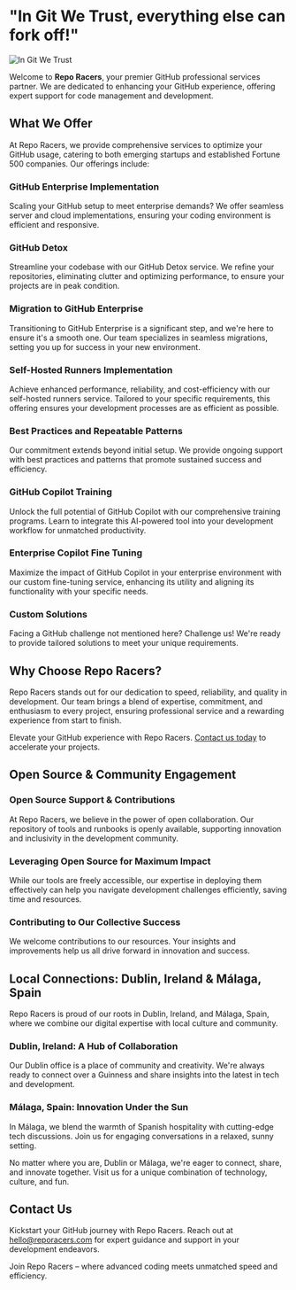 # "In Git We Trust, everything else can fork off!"

![In Git We Trust](assets/images/in_git_we_trust.webp)

Welcome to **Repo Racers**, your premier GitHub professional services partner. We are dedicated to enhancing your GitHub experience, offering expert support for code management and development.

## What We Offer

At Repo Racers, we provide comprehensive services to optimize your GitHub usage, catering to both emerging startups and established Fortune 500 companies. Our offerings include:

### GitHub Enterprise Implementation

Scaling your GitHub setup to meet enterprise demands? We offer seamless server and cloud implementations, ensuring your coding environment is efficient and responsive.

### GitHub Detox

Streamline your codebase with our GitHub Detox service. We refine your repositories, eliminating clutter and optimizing performance, to ensure your projects are in peak condition.

### Migration to GitHub Enterprise

Transitioning to GitHub Enterprise is a significant step, and we're here to ensure it's a smooth one. Our team specializes in seamless migrations, setting you up for success in your new environment.

### Self-Hosted Runners Implementation

Achieve enhanced performance, reliability, and cost-efficiency with our self-hosted runners service. Tailored to your specific requirements, this offering ensures your development processes are as efficient as possible.

### Best Practices and Repeatable Patterns

Our commitment extends beyond initial setup. We provide ongoing support with best practices and patterns that promote sustained success and efficiency.

### GitHub Copilot Training

Unlock the full potential of GitHub Copilot with our comprehensive training programs. Learn to integrate this AI-powered tool into your development workflow for unmatched productivity.

### Enterprise Copilot Fine Tuning

Maximize the impact of GitHub Copilot in your enterprise environment with our custom fine-tuning service, enhancing its utility and aligning its functionality with your specific needs.

### Custom Solutions

Facing a GitHub challenge not mentioned here? Challenge us! We're ready to provide tailored solutions to meet your unique requirements.

## Why Choose Repo Racers?

Repo Racers stands out for our dedication to speed, reliability, and quality in development. Our team brings a blend of expertise, commitment, and enthusiasm to every project, ensuring professional service and a rewarding experience from start to finish.

Elevate your GitHub experience with Repo Racers. [Contact us today](#contact-us) to accelerate your projects.

## Open Source & Community Engagement

### Open Source Support & Contributions

At Repo Racers, we believe in the power of open collaboration. Our repository of tools and runbooks is openly available, supporting innovation and inclusivity in the development community.

### Leveraging Open Source for Maximum Impact

While our tools are freely accessible, our expertise in deploying them effectively can help you navigate development challenges efficiently, saving time and resources.

### Contributing to Our Collective Success

We welcome contributions to our resources. Your insights and improvements help us all drive forward in innovation and success.

## Local Connections: Dublin, Ireland & Málaga, Spain

Repo Racers is proud of our roots in Dublin, Ireland, and Málaga, Spain, where we combine our digital expertise with local culture and community.

### Dublin, Ireland: A Hub of Collaboration

Our Dublin office is a place of community and creativity. We're always ready to connect over a Guinness and share insights into the latest in tech and development.

### Málaga, Spain: Innovation Under the Sun

In Málaga, we blend the warmth of Spanish hospitality with cutting-edge tech discussions. Join us for engaging conversations in a relaxed, sunny setting.

No matter where you are, Dublin or Málaga, we're eager to connect, share, and innovate together. Visit us for a unique combination of technology, culture, and fun.

## Contact Us

Kickstart your GitHub journey with Repo Racers. Reach out at [hello@reporacers.com](mailto:hello@reporacers.com) for expert guidance and support in your development endeavors.

Join Repo Racers – where advanced coding meets unmatched speed and efficiency.
